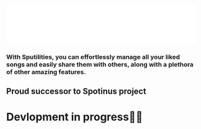 ![Logo-white](Assets/logo-white.png)

### With Sputilities, you can effortlessly manage all your liked songs and easily share them with others, along with a plethora of other amazing features.

## Proud successor to Spotinus project

# Devlopment in progress👨‍💻
